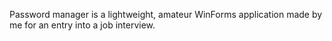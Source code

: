 Password manager is a lightweight, amateur WinForms application made by me for an entry into a job interview.
